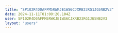 ```yaml
---
title: "SP102R4D0AFPM5RWKJE1WS6CJXRB23RG1JG5NB2V3"
date: 2024-11-11T01:00:20.104Z
user: SP102R4D0AFPM5RWKJE1WS6CJXRB23RG1JG5NB2V3
layout: "users"
---
```

    